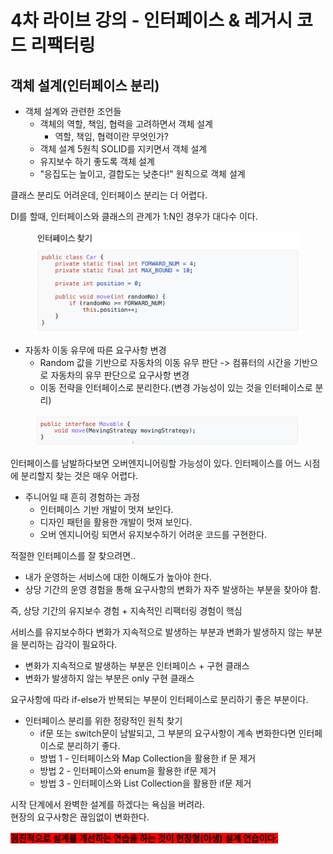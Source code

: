 # 4차 라이브 강의 - 인터페이스 & 레거시 코드 리팩터링

## 객체 설계(인터페이스 분리)

* 객체 설계와 관련한 조언들
  * 객체의 역할, 책임, 협력을 고려하면서 객체 설계
    * 역할, 책임, 협력이란 무엇인가?
  * 객체 설계 5원칙 SOLID를 지키면서 객체 설계
  * 유지보수 하기 좋도록 객체 설계
  * "응집도는 높이고, 결합도는 낮춘다!" 원칙으로 객체 설계

클래스 분리도 어려운데, 인터페이스 분리는 더 어렵다.

DI를 할때, 인터페이스와 클래스의 관계가 1:N인 경우가 대다수 이다.

<figure><img src="../../../.gitbook/assets/image (2) (1) (1).png" alt=""><figcaption></figcaption></figure>

* 자동차 이동 유무에 따른 요구사항 변경
  * Random 값을 기반으로 자동차의 이동 유무 판단 -> 컴퓨터의 시간을 기반으로 자동차의 유무 판단으로 요구사항 변경
  * 이동 전략을 인터페이스로 분리한다.(변경 가능성이 있는 것을 인터페이스로 분리)

<figure><img src="../../../.gitbook/assets/image (1) (1) (1) (1) (1).png" alt=""><figcaption></figcaption></figure>

인터페이스를 남발하다보면 오버엔지니어링할 가능성이 있다. 인터페이스를 어느 시점에 분리할지 찾는 것은 매우 어렵다.

* 주니어일 때 흔히 경험하는 과정
  * 인터페이스 기반 개발이 멋져 보인다.
  * 디자인 패턴을 활용한 개발이 멋져 보인다.
  * 오버 엔지니어링 되면서 유지보수하기 어려운 코드를 구현한다.

적절한 인터페이스를 잘 찾으려면..&#x20;

* 내가 운영하는 서비스에 대한 이해도가 높아야 한다.
* 상당 기간의 운영 경험을 통해 요구사항의 변화가 자주 발생하는 부분을 찾아야 함.

즉, 상당 기간의 유지보수 경험 + 지속적인 리팩터링 경험이 핵심

서비스를 유지보수하다 변화가 지속적으로 발생하는 부분과 변화가 발생하지 않는 부분을 분리하는 감각이 필요하다.

* 변화가 지속적으로 발생하는 부분은 인터페이스 + 구현 클래스
* 변화가 발생하지 않는 부분은 only 구현 클래스



요구사항에 따라 if-else가 반복되는 부분이 인터페이스로 분리하기 좋은 부분이다.

* 인터페이스 분리를 위한 정량적인 원칙 찾기
  * if문 또는 switch문이 남발되고, 그 부분의 요구사항이 계속 변화한다면 인터페이스로 분리하기 좋다.
  * 방법 1 - 인터페이스와 Map Collection을 활용한 if 문 제거
  * 방법 2 - 인터페이스와 enum을 활용한 if문 제거
  * 방법 3 - 인터페이스와 List Collection을 활용한 if문 제거



시작 단계에서 완벽한 설계를 하겠다는 욕심을 버려라.\
현장의 요구사항은 끊임없이 변화한다.

<mark style="background-color:red;">**점진적으로 설계를 개선하는 연습을 하는 것이 현장형(야생) 설계 연습이다.**</mark>

























